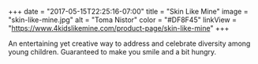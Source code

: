 +++
date = "2017-05-15T22:25:16-07:00"
title = "Skin Like Mine"
image = "skin-like-mine.jpg"
alt = "Toma Nistor"
color = "#DF8F45"
linkView = "https://www.4kidslikemine.com/product-page/skin-like-mine"
+++

An entertaining yet creative way to address and celebrate diversity among young children. Guaranteed to make you smile and a bit hungry.